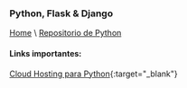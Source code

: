 ### Python, Flask & Django

[Home](https://profesantiago.github.io) \ [Repositorio de Python](https://github.com/ProfeSantiago/Python)

#### Links importantes:
[Cloud Hosting para Python](https://www.pythonanywhere.com/){:target="_blank"}
